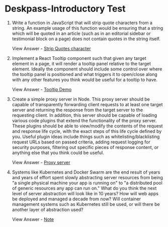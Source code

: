 # Deskpass-Introductory Test

1. Write a function in JavaScript that will strip quote characters from a string. An example usage of this function would be ensuring that a string which will be quoted in an article (such as in an editorial sidebar or testimonial block on a page) does not contain quotes in the string itself.

   View Answer - [Strip Quotes character](https://github.com/Ismail-Opatola/deskpass-test/blob/main/stripQuotes.js)

2. Implement a React Tooltip component such that given any target element in a page, it will render a tooltip panel relative to the target element. Ideally the component should include some control over where the tooltip panel is positioned and what triggers it to open/close along with any other features you think would be useful for a tooltip to have.

   View Answer - [Tooltip Demo](https://github.com/Ismail-Opatola/deskpass-test/tree/main/tooltip-demo)

3. Create a simple proxy server in Node. This proxy server should be capable of transparently forwarding client requests to at least one target server and returning the response from the target server to the requesting client. In addition, this server should be capable of loading various code plugins that extend the functionality of the proxy server. These plugins should be able to view/modify the contents of the request and response life cycle, with the exact steps of this life cycle defined by you. Useful plugin ideas include things such as whitelisting/blacklisting request URLs based on passed criteria, adding request logging for security purposes, filtering out specific pieces of response content, or anything else that you think could be useful.

   View Answer - [Proxy server](https://github.com/Ismail-Opatola/deskpass-test/tree/main/proxy-server-demo)

4. Systems like Kubernetes and Docker Swarm are the end result of years and years of effort spent slowly abstracting server resources from being "a single physical machine your app is running on" to "a distributed pool of generic resources any app can run on." What do you think the next level of server abstraction will look like in 10 years? How will web apps be deployed and managed a decade from now? Will container management systems such as Kubernetes still be used, or will there be another layer of abstraction used?

   View Answer - [Note](https://github.com/Ismail-Opatola/deskpass-test/blob/main/future-of-container-management-systems.md)
